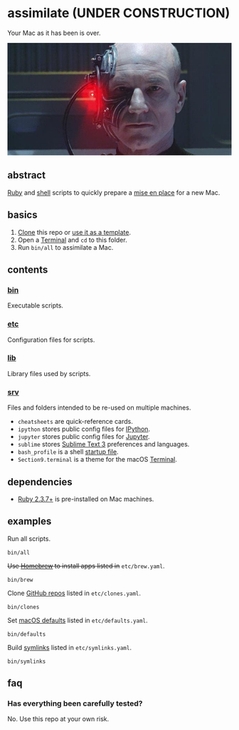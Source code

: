 # assimilate (UNDER CONSTRUCTION)

Your Mac as it has been is over.

<img
  alt="Locutus of Borg."
  src="https://raw.githubusercontent.com/samkennerly/posters/master/assimilate.jpeg"
  title="Resistance is futile.">


## abstract

[Ruby] and [shell] scripts to quickly prepare a [mise en place] for a new Mac.

[Ruby]: https://www.ruby-lang.org
[shell]: https://en.wikipedia.org/wiki/Shell_(computing)
[mise en place]: https://en.wikipedia.org/wiki/Mise_en_place


## basics

1. [Clone] this repo or [use it as a template].
1. Open a [Terminal] and `cd` to this folder.
1. Run `bin/all` to assimilate a Mac.

[Clone]: https://help.github.com/en/github/creating-cloning-and-archiving-repositories/cloning-a-repository
[use it as a template]: https://help.github.com/en/github/creating-cloning-and-archiving-repositories/creating-a-repository-from-a-template
[Terminal]: https://en.wikipedia.org/wiki/Terminal_%28macOS%29


## contents

### [bin](bin)

Executable scripts.

### [etc](etc)

Configuration files for scripts.

### [lib](lib)

Library files used by scripts.

### [srv](srv)

Files and folders intended to be re-used on multiple machines.

- `cheatsheets` are quick-reference cards.
- `ipython` stores public config files for [IPython].
- `jupyter` stores public config files for [Jupyter].
- `sublime` stores [Sublime Text 3] preferences and languages.
- `bash_profile` is a shell [startup file].
- `Section9.terminal` is a theme for the macOS [Terminal].

[IPython]: https://ipython.org/
[Jupyter]: https://jupyter.org/
[Sublime Text 3]: https://www.sublimetext.com/
[startup file]: http://www.gnu.org/software/bash/manual/bashref.html#Bash-Startup-Files
[Terminal]: https://en.wikipedia.org/wiki/Terminal_%28macOS%29


## dependencies

- [Ruby 2.3.7+] is pre-installed on Mac machines.

[Ruby 2.3.7+]: https://www.ruby-lang.org


## examples

Run all scripts.
```
bin/all
```

~~Use [Homebrew] to install apps listed in~~ `etc/brew.yaml`.
```
bin/brew
```

Clone [GitHub repos] listed in `etc/clones.yaml`.
```
bin/clones
```

Set [macOS defaults] listed in `etc/defaults.yaml`.
```
bin/defaults
```

Build [symlinks] listed in `etc/symlinks.yaml`.
```
bin/symlinks
```

[Homebrew]: https://brew.sh/
[GitHub repos]: https://help.github.com/en/github/creating-cloning-and-archiving-repositories/about-repositories
[macOS defaults]: https://en.wikipedia.org/wiki/Defaults_(software)
[symlinks]: https://en.wikipedia.org/wiki/Symbolic_link

## faq

### Has everything been carefully tested?

No. Use this repo at your own risk.
